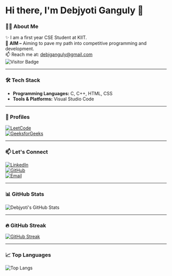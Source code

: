 # Hi there, I'm Debjyoti Ganguly 👋

### 👨‍💻 About Me
✨ I am a first year CSE Student at KIIT.  
🎯 **AIM –** Aiming to pave my path into competitive programming and development.  
📫 Reach me at: [debjganguly@gmail.com](mailto:debjganguly@gmail.com)  
![Visitor Badge](https://komarev.com/ghpvc/?username=debjganguly&style=flat-square&color=blue)

---

### 🛠️ Tech Stack
- **Programming Languages:** C, C++, HTML, CSS  
- **Tools & Platforms:** Visual Studio Code

---

### 🚀 Profiles  
[![LeetCode](https://img.shields.io/badge/LeetCode-FFA116?style=plastic&logo=leetcode&logoColor=black)](https://leetcode.com/debjganguly)  
[![GeeksforGeeks](https://img.shields.io/badge/GeeksforGeeks-0F9D58?style=plastic&logo=geeksforgeeks&logoColor=white)](https://www.geeksforgeeks.org/user/debjganguly)

---

### 📫 Let's Connect  
[![LinkedIn](https://img.shields.io/badge/LinkedIn-0077B5?style=plastic&logo=linkedin&logoColor=white)](https://www.linkedin.com/in/debjganguly)  
[![GitHub](https://img.shields.io/badge/GitHub-181717?style=plastic&logo=github&logoColor=white)](https://github.com/debjganguly)  
[![Email](https://img.shields.io/badge/Email-D14836?style=plastic&logo=gmail&logoColor=white)](mailto:debjganguly@gmail.com)

---

### 📊 GitHub Stats  
![Debjyoti's GitHub Stats](https://github-readme-stats.vercel.app/api?username=debjganguly&show_icons=true&theme=tokyonight)

---

### 🔥 GitHub Streak  
[![GitHub Streak](https://github-readme-streak-stats.herokuapp.com/?user=debjganguly&theme=tokyonight)](https://git.io/streak-stats)

---

### 📈 Top Languages  
![Top Langs](https://github-readme-stats.vercel.app/api/top-langs/?username=debjganguly&layout=compact&theme=tokyonight)
